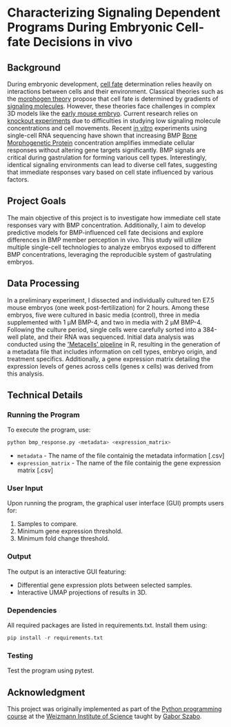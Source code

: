 # Characterizing Signaling Dependent Programs During Embryonic Cell-fate Decisions in vivo

## Background

During embryonic development, [cell fate](https://en.wikipedia.org/wiki/Cell_fate_determination) determination relies heavily on interactions between cells and their environment. Classical theories such as the [morphogen theory](https://en.wikipedia.org/wiki/Morphogen) propose that cell fate is determined by gradients of [signaling molecules](https://en.wikipedia.org/wiki/Cell_signaling). However, these theories face challenges in complex 3D models like the [early mouse embryo](https://www.emouseatlas.org/emap/ema/theiler_stages/StageDefinition/stagedefinition.html). Current research relies on [knockout experiments](https://en.wikipedia.org/wiki/Knockout_mouse) due to difficulties in studying low signaling molecule concentrations and cell movements. Recent [in vitro](https://en.wikipedia.org/wiki/In_vitro) experiments using single-cell RNA sequencing have shown that increasing BMP [Bone Morphogenetic Protein](https://en.wikipedia.org/wiki/Bone_morphogenetic_protein) concentration amplifies immediate cellular responses without altering gene targets significantly. BMP signals are critical during gastrulation for forming various cell types. Interestingly, identical signaling environments can lead to diverse cell fates, suggesting that immediate responses vary based on cell state influenced by various factors.

## Project Goals

The main objective of this project is to investigate how immediate cell state responses vary with BMP concentration. Additionally, I aim to develop predictive models for BMP-influenced cell fate decisions and explore differences in BMP member perception in vivo. This study will utilize multiple single-cell technologies to analyze embryos exposed to different BMP concentrations, leveraging the reproducible system of gastrulating embryos.

## Data Processing

In a preliminary experiment, I dissected and individually cultured ten E7.5 mouse embryos (one week post-fertilization) for 2 hours. Among these embryos, five were cultured in basic media (control), three in media supplemented with 1 µM BMP-4, and two in media with 2 µM BMP-4. Following the culture period, single cells were carefully sorted into a 384-well plate, and their RNA was sequenced. Initial data analysis was conducted using the ['Metacells' pipeline](https://github.com/tanaylab/metacells) in R, resulting in the generation of a metadata file that includes information on cell types, embryo origin, and treatment specifics. Additionally, a gene expression matrix detailing the expression levels of genes across cells (genes x cells) was derived from this analysis.

## Technical Details

### Running the Program

To execute the program, use:

```python
python bmp_response.py <metadata> <expression_matrix>
```

* `metadata` - The name of the file containig the metadata information [.csv]
* `expression_matrix` - The name of the file containig the gene expression matrix [.csv]

### User Input

Upon running the program, the graphical user interface (GUI) prompts users for:

1. Samples to compare.
2. Minimum gene expression threshold.
3. Minimum fold change threshold.

### Output

The output is an interactive GUI featuring:

* Differential gene expression plots between selected samples.
* Interactive UMAP projections of results in 3D.

### Dependencies

All required packages are listed in requirements.txt. Install them using:

```python
pip install -r requirements.txt
```

### Testing

Test the program using pytest.

## Acknowledgment

This project was originally implemented as part of the [Python programming course](https://github.com/szabgab/wis-python-course-2024-04) at the [Weizmann Institute of Science](https://www.weizmann.ac.il/) taught by [Gabor Szabo](https://szabgab.com/).
